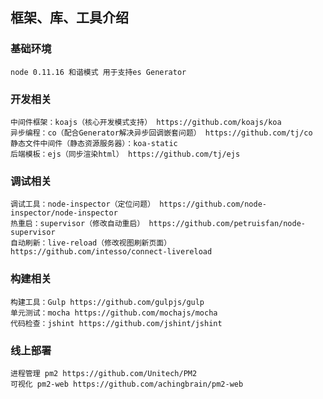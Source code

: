## 框架、库、工具介绍 ##
### 基础环境 ###
	node 0.11.16 和谐模式 用于支持es Generator 
### 开发相关 ###
	中间件框架：koajs（核心开发模式支持） https://github.com/koajs/koa
	异步编程：co（配合Generator解决异步回调嵌套问题） https://github.com/tj/co
	静态文件中间件（静态资源服务器）：koa-static 
	后端模板：ejs（同步渲染html） https://github.com/tj/ejs
### 调试相关 ###
	调试工具：node-inspector（定位问题） https://github.com/node-inspector/node-inspector
	热重启：supervisor（修改自动重启） https://github.com/petruisfan/node-supervisor
	自动刷新：live-reload（修改视图刷新页面） https://github.com/intesso/connect-livereload
### 构建相关 ###
	构建工具：Gulp https://github.com/gulpjs/gulp
	单元测试：mocha https://github.com/mochajs/mocha
	代码检查：jshint https://github.com/jshint/jshint
### 线上部署 ###
	进程管理 pm2 https://github.com/Unitech/PM2
	可视化 pm2-web https://github.com/achingbrain/pm2-web

	
